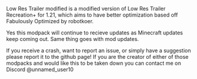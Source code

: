 
Low Res Trailer modified is a modified version of Low Res Trailer Recreation+ for 1.21, which aims to have better optimization based off Fabulously Optimized by robotkoer.

Yes this modpack will continue to recieve updates as Minecraft updates keep coming out. Same thing goes with mod updates.

If you receive a crash, want to report an issue, or simply have a suggestion please report it to the github page!
If you are the creator of either of those modpacks and would like this to be taken down you can contact me on Discord 
@unnamed_user10
